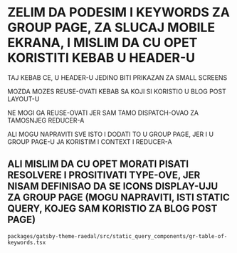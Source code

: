 # ZELIM DA PODESIM I KEYWORDS ZA GROUP PAGE, ZA SLUCAJ MOBILE EKRANA, I MISLIM DA CU OPET KORISTITI KEBAB U HEADER-U

TAJ KEBAB CE, U HEADER-U JEDINO BITI PRIKAZAN ZA SMALL SCREENS

MOZDA MOZES REUSE-OVATI KEBAB SA KOJI SI KORISTIO U BLOG POST LAYOUT-U

NE MOGI GA REUSE-OVATI JER SAM TAMO DISPATCH-OVAO ZA TAMOSNJEG REDUCER-A

ALI MOGU NAPRAVITI SVE ISTO I DODATI TO U GROUP PAGE, JER I U GROUP PAGE-U JA KORISTIM I CONTEXT I REDUCER-A

## ALI MISLIM DA CU OPET MORATI PISATI RESOLVERE I PROSITIVATI TYPE-OVE, JER NISAM DEFINISAO DA SE ICONS DISPLAY-UJU ZA GROUP PAGE (**MOGU NAPRAVITI, ISTI STATIC QUERY, KOJEG SAM KORISTIO ZA BLOG POST PAGE**)

`packages/gatsby-theme-raedal/src/static_query_components/gr-table-of-keywords.tsx`
